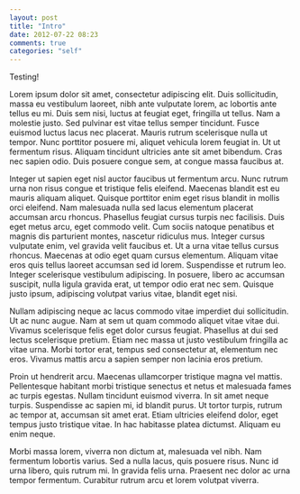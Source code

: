 ```yaml
---
layout: post
title: "Intro"
date: 2012-07-22 08:23
comments: true
categories: "self"
---
```

Testing!

Lorem ipsum dolor sit amet, consectetur adipiscing elit. Duis sollicitudin, massa eu vestibulum laoreet, nibh ante vulputate lorem, ac lobortis ante tellus eu mi. Duis sem nisi, luctus at feugiat eget, fringilla ut tellus. Nam a molestie justo. Sed pulvinar est vitae tellus semper tincidunt. Fusce euismod luctus lacus nec placerat. Mauris rutrum scelerisque nulla ut tempor. Nunc porttitor posuere mi, aliquet vehicula lorem feugiat in. Ut ut fermentum risus. Aliquam tincidunt ultricies ante sit amet bibendum. Cras nec sapien odio. Duis posuere congue sem, at congue massa faucibus at.

Integer ut sapien eget nisl auctor faucibus ut fermentum arcu. Nunc rutrum urna non risus congue et tristique felis eleifend. Maecenas blandit est eu mauris aliquam aliquet. Quisque porttitor enim eget risus blandit in mollis orci eleifend. Nam malesuada nulla sed lacus elementum placerat accumsan arcu rhoncus. Phasellus feugiat cursus turpis nec facilisis. Duis eget metus arcu, eget commodo velit. Cum sociis natoque penatibus et magnis dis parturient montes, nascetur ridiculus mus. Integer cursus vulputate enim, vel gravida velit faucibus et. Ut a urna vitae tellus cursus rhoncus. Maecenas at odio eget quam cursus elementum. Aliquam vitae eros quis tellus laoreet accumsan sed id lorem. Suspendisse et rutrum leo. Integer scelerisque vestibulum adipiscing. In posuere, libero ac accumsan suscipit, nulla ligula gravida erat, ut tempor odio erat nec sem. Quisque justo ipsum, adipiscing volutpat varius vitae, blandit eget nisi.

Nullam adipiscing neque ac lacus commodo vitae imperdiet dui sollicitudin. Ut ac nunc augue. Nam at sem ut quam commodo aliquet vitae vitae dui. Vivamus scelerisque felis eget dolor cursus feugiat. Phasellus at dui sed lectus scelerisque pretium. Etiam nec massa ut justo vestibulum fringilla ac vitae urna. Morbi tortor erat, tempus sed consectetur at, elementum nec eros. Vivamus mattis arcu a sapien semper non lacinia eros pretium.

Proin ut hendrerit arcu. Maecenas ullamcorper tristique magna vel mattis. Pellentesque habitant morbi tristique senectus et netus et malesuada fames ac turpis egestas. Nullam tincidunt euismod viverra. In sit amet neque turpis. Suspendisse ac sapien mi, id blandit purus. Ut tortor turpis, rutrum ac tempor at, accumsan sit amet erat. Etiam ultricies eleifend dolor, eget tempus justo tristique vitae. In hac habitasse platea dictumst. Aliquam eu enim neque.

Morbi massa lorem, viverra non dictum at, malesuada vel nibh. Nam fermentum lobortis varius. Sed a nulla lacus, quis posuere risus. Nunc id urna libero, quis rutrum mi. In gravida felis urna. Praesent nec dolor ac urna tempor fermentum. Curabitur rutrum arcu et lorem volutpat viverra.
